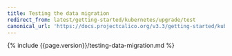 ```yaml
---
title: Testing the data migration
redirect_from: latest/getting-started/kubernetes/upgrade/test
canonical_url: 'https://docs.projectcalico.org/v3.3/getting-started/kubernetes/upgrade/test'
---
```


{% include {{page.version}}/testing-data-migration.md %}
